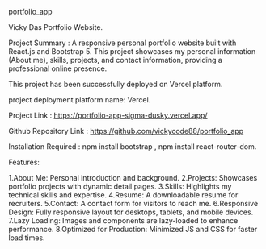 portfolio_app

Vicky Das Portfolio Website.

Project Summary : A responsive personal portfolio website built with React.js and Bootstrap 5. This project showcases my personal information (About me), skills, projects, and contact information, providing a professional online presence.

This project has been successfully deployed on Vercel platform.

project deployment platform name: Vercel.

Project Link : https://portfolio-app-sigma-dusky.vercel.app/

Github Repository Link : https://github.com/vickycode88/portfolio_app 

Installation Required : npm install bootstrap ,  npm install react-router-dom.

Features:

1.About Me: Personal introduction and background.
2.Projects: Showcases portfolio projects with dynamic detail pages.
3.Skills: Highlights my technical skills and expertise.
4.Resume: A downloadable resume for recruiters.
5.Contact: A contact form for visitors to reach me.
6.Responsive Design: Fully responsive layout for desktops, tablets, and mobile devices.
7.Lazy Loading: Images and components are lazy-loaded to enhance performance.
8.Optimized for Production: Minimized JS and CSS for faster load times.














